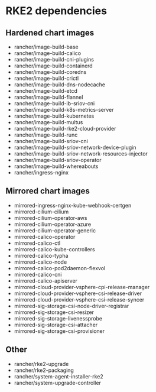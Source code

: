 # RKE2 dependencies

## Hardened chart images

- rancher/image-build-base
- rancher/image-build-calico
- rancher/image-build-cni-plugins
- rancher/image-build-containerd
- rancher/image-build-coredns
- rancher/image-build-crictl
- rancher/image-build-dns-nodecache
- rancher/image-build-etcd
- rancher/image-build-flannel
- rancher/image-build-ib-sriov-cni
- rancher/image-build-k8s-metrics-server
- rancher/image-build-kubernetes
- rancher/image-build-multus
- rancher/image-build-rke2-cloud-provider
- rancher/image-build-runc
- rancher/image-build-sriov-cni
- rancher/image-build-sriov-network-device-plugin
- rancher/image-build-sriov-network-resources-injector
- rancher/image-build-sriov-operator
- rancher/image-build-whereabouts
- rancher/ingress-nginx

## Mirrored chart images

- mirrored-ingress-nginx-kube-webhook-certgen
- mirrored-cilium-cilium
- mirrored-cilium-operator-aws
- mirrored-cilium-operator-azure
- mirrored-cilium-operator-generic
- mirrored-calico-operator
- mirrored-calico-ctl
- mirrored-calico-kube-controllers
- mirrored-calico-typha
- mirrored-calico-node
- mirrored-calico-pod2daemon-flexvol
- mirrored-calico-cni
- mirrored-calico-apiserver
- mirrored-cloud-provider-vsphere-cpi-release-manager
- mirrored-cloud-provider-vsphere-csi-release-driver
- mirrored-cloud-provider-vsphere-csi-release-syncer
- mirrored-sig-storage-csi-node-driver-registrar
- mirrored-sig-storage-csi-resizer
- mirrored-sig-storage-livenessprobe
- mirrored-sig-storage-csi-attacher
- mirrored-sig-storage-csi-provisioner

## Other

- rancher/rke2-upgrade
- rancher/rke2-packaging
- rancher/system-agent-installer-rke2
- rancher/system-upgrade-controller
